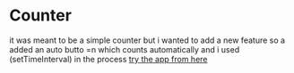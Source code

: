 # Counter
it was meant to be a simple counter but i wanted to add a new feature so a added an auto butto =n which counts automatically and i used (setTimeInterval) in the process
[try the app from here](https://ahmedcounter.netlify.app/)
